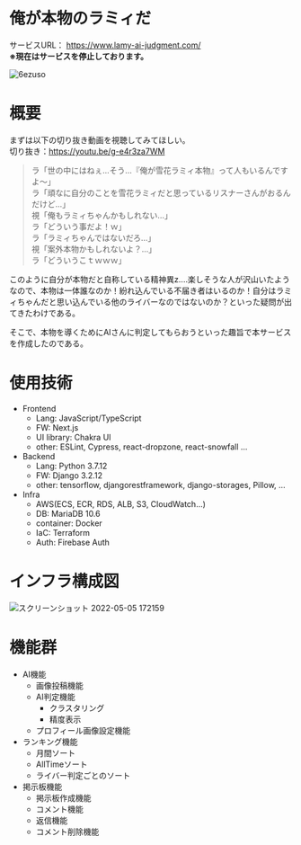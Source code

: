 # 俺が本物のラミィだ
サービスURL：
https://www.lamy-ai-judgment.com/
<br/>
__※現在はサービスを停止しております。__

![6ezuso](https://user-images.githubusercontent.com/89838264/166904830-774b73d4-e0e0-40ea-a0e2-abece3a12e92.gif)

# 概要
まずは以下の切り抜き動画を視聴してみてほしい。<br/>
切り抜き：https://youtu.be/g-e4r3za7WM

>ラ「世の中にはねぇ...そう...『俺が雪花ラミィ本物』って人もいるんですよ～」<br/>
ラ「頑なに自分のことを雪花ラミィだと思っているリスナーさんがおるんだけど...」 <br/>
視「俺もラミィちゃんかもしれない...」<br/>
ラ「どういう事だよ！ｗ」<br/>
ラ「ラミィちゃんではないだろ...」<br/>
視「案外本物かもしれないよ？...」<br/>
ラ「どういうこｔｗｗｗ」


このように自分が本物だと自称している精神異z....楽しそうな人が沢山いたようなので、本物は一体誰なのか！紛れ込んでいる不届き者はいるのか！自分はラミィちゃんだと思い込んでいる他のライバーなのではないのか？といった疑問が出てきたわけである。

そこで、本物を導くためにAIさんに判定してもらおうといった趣旨で本サービスを作成したのである。

# 使用技術
+ Frontend
    + Lang: JavaScript/TypeScript
    + FW: Next.js
    + UI library: Chakra UI
    + other: ESLint, Cypress, react-dropzone, react-snowfall ...
+ Backend
    + Lang: Python 3.7.12
    + FW: Django 3.2.12
    + other: tensorflow, djangorestframework, django-storages, Pillow, ...
+ Infra
    + AWS(ECS, ECR, RDS, ALB, S3, CloudWatch...)
    + DB: MariaDB 10.6
    + container: Docker
    + IaC: Terraform
    + Auth: Firebase Auth

# インフラ構成図
![スクリーンショット 2022-05-05 172159](https://user-images.githubusercontent.com/89838264/166905621-def06969-7ab4-4aa4-84b0-529817d3faa8.png)

# 機能群
+ AI機能
    + 画像投稿機能
    + AI判定機能
        + クラスタリング
        + 精度表示
    + プロフィール画像設定機能
+ ランキング機能
    + 月間ソート
    + AllTimeソート
    + ライバー判定ごとのソート
+ 掲示板機能
    + 掲示板作成機能
    + コメント機能
    + 返信機能
    + コメント削除機能
